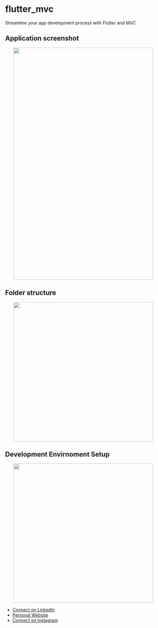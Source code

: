 # flutter_mvc

Streamline your app development process with Flutter and MVC

## Application screenshot
<p align="center">
    <img src="screenshot/task.png" width="450" height="750" />
</p>

## Folder structure
<p align="center">
    <img src="screenshot/mvc.png" width="450" height="450" />
</p>

## Development Envirnoment Setup
<p align="center">
    <img src="screenshot/doctor.png" width="450" height="450" />
</p>

- [Connect on LinkedIn](https://www.linkedin.com/in/muhammad-adil-mehmood/)
- [Personal Website](https://adilworks.com/)
- [Connect on Instagram](https://www.instagram.com/_adilhere/)
